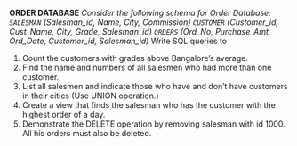 **ORDER DATABASE**
*Consider the following schema for Order Database:*
_`SALESMAN` (Salesman_id, Name, City, Commission) 
`CUSTOMER` (Customer_id, Cust_Name, City, Grade, Salesman_id)
`ORDERS` (Ord_No, Purchase_Amt, Ord_Date, Customer_id, Salesman_id)_
Write SQL queries to
1. Count the customers with grades above Bangalore’s average.
2. Find the name and numbers of all salesmen who had more than one customer.
3. List all salesmen and indicate those who have and don’t have customers in their cities
(Use UNION operation.)
4. Create a view that finds the salesman who has the customer with the highest order of a 
day.
5. Demonstrate the DELETE operation by removing salesman with id 1000. All his orders 
must also be deleted.
